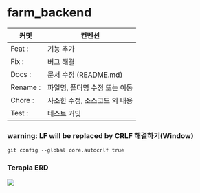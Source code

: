 # farm_backend

|커밋|컨벤션|
|-----|-----|
|Feat : |기능 추가|
|Fix : |버그 해결|
|Docs : |문서 수정 (README.md)|
|Rename : |파일명, 폴더명 수정 또는 이동|
|Chore : |사소한 수정, 소스코드 외 내용|
|Test : |테스트 커밋|

### warning: LF will be replaced by CRLF 해결하기(Window)
```git
git config --global core.autocrlf true
```

### Terapia ERD
![](../../테라피아ERD.png)